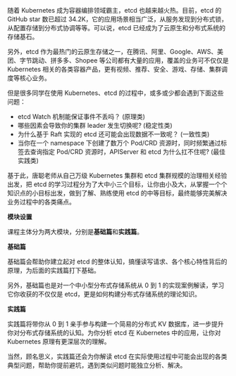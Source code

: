 随着 Kubernetes 成为容器编排领域霸主，etcd 也越来越火热。目前，etcd 的 GitHub star 数已超过 34.2K，它的应用场景相当广泛，从服务发现到分布式锁，从配置存储到分布式协调等等。可以说，etcd 已经成为了云原生和分布式系统的存储基石。

另外，etcd 作为最热门的云原生存储之一，在腾讯、阿里、Google、AWS、美团、字节跳动、拼多多、Shopee 等公司都有大量的应用，覆盖的业务可不仅仅是 Kubernetes 相关的各类容器产品，更有视频、推荐、安全、游戏、存储、集群调度等核心业务。

但是很多同学在使用 Kubernetes、etcd 的过程中，或多或少都会遇到下面这些问题：

- etcd Watch 机制能保证事件不丢吗？ (原理类)
- 哪些因素会导致你的集群 leader 发生切换呢? (稳定性类)
- 为什么基于 Raft 实现的 etcd 还可能会出现数据不一致呢？ (一致性类)
- 当你在一个 namespace 下创建了数万个 Pod/CRD 资源时，同时频繁通过标签去查询指定 Pod/CRD 资源时，APIServer 和 etcd 为什么扛不住呢? (最佳实践类)

基于此，唐聪老师从自己万级 Kubernetes 集群和 etcd 集群规模的治理相关经验出发，把 etcd 的学习过程分为了大中小三个目标，让你由小及大，从掌握一个个知识点的小目标出发，做到了解、熟练使用 etcd 的中等目标，最终能够完美解决业务过程中的各类痛点。

**模块设置**

课程主体分为两大模块，分别是**基础篇**和**实践篇**。

**基础篇**

基础篇会帮助你建立起对 etcd 的整体认知，搞懂读写请求、各个核心特性背后的原理，为后面的实践篇打下基础。

另外，基础篇也是对一个中小型分布式存储系统从 0 到 1 的实现案例解读，学习它你收获的不仅仅是 etcd，更是如何构建分布式存储系统的理论知识。

**实践篇**

实践篇将带你从 0 到 1 亲手参与构建一个简易的分布式 KV 数据库，进一步提升你对分布式存储系统的认知。为你分析 etcd 在 Kubernetes 中的应用，让你对 Kubernetes 原理有更深层次的理解。

当然，顾名思义，实践篇还会为你解读 etcd 在实际使用过程中可能会出现的各类典型问题，帮助你提前避坑，遇到类似问题时能独立分析、解决。